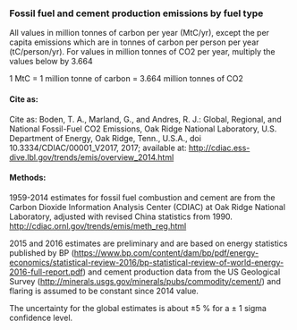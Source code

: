 ### Fossil fuel and cement production emissions by fuel type

All values in million tonnes of carbon per year (MtC/yr), except the per capita emissions which are in tonnes of carbon per person per year (tC/person/yr).
For values in million tonnes of CO2 per year, multiply the values below by 3.664

1 MtC = 1 million tonne of carbon = 3.664 million tonnes of CO2

#### Cite as:

Cite as: Boden, T. A., Marland, G., and Andres, R. J.: Global, Regional, and National Fossil-Fuel CO2 Emissions, Oak Ridge National Laboratory, U.S. Department of Energy, Oak Ridge, Tenn., U.S.A., doi 10.3334/CDIAC/00001_V2017, 2017; available at: http://cdiac.ess-dive.lbl.gov/trends/emis/overview_2014.html

#### Methods:

1959-2014 estimates for fossil fuel combustion and cement are from the Carbon Dioxide
Information Analysis Center (CDIAC) at Oak Ridge National Laboratory, adjusted with
revised China statistics from 1990.  http://cdiac.ornl.gov/trends/emis/meth_reg.html

2015 and 2016 estimates are preliminary and are based on energy statistics
published by BP (https://www.bp.com/content/dam/bp/pdf/energy-economics/statistical-review-2016/bp-statistical-review-of-world-energy-2016-full-report.pdf)
and cement production data from the US Geological
Survey (http://minerals.usgs.gov/minerals/pubs/commodity/cement/)
and flaring is assumed to be constant since 2014 value.

The uncertainty for the global estimates is about ±5 % for a ± 1 sigma confidence level.


